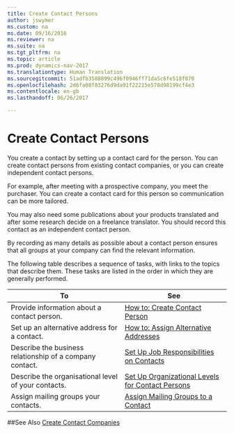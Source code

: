 ```yaml
---
title: Create Contact Persons
author: jswymer
ms.custom: na
ms.date: 09/16/2016
ms.reviewer: na
ms.suite: na
ms.tgt_pltfrm: na
ms.topic: article
ms.prod: dynamics-nav-2017
ms.translationtype: Human Translation
ms.sourcegitcommit: 51adfb3588099c496f0946ff71da5c6fe518f070
ms.openlocfilehash: 2d6fa08f83276d9da91f22215e578d98199cf4e3
ms.contentlocale: en-gb
ms.lasthandoff: 06/26/2017

---
```

# <a name="create-contact-persons"></a>Create Contact Persons
You create a contact by setting up a contact card for the person. You can create contact persons from existing contact companies, or you can create independent contact persons.

For example, after meeting with a prospective company, you meet the purchaser. You can create a contact card for this person so communication can be more tailored.

You may also need some publications about your products translated and after some research decide on a freelance translator. You should record this contact as an independent contact person.

By recording as many details as possible about a contact person ensures that all groups at your company can find the relevant information.

The following table describes a sequence of tasks, with links to the topics that describe them. These tasks are listed in the order in which they are generally performed.

|To |See |
|---|----|
|Provide information about a contact person.|[How to: Create Contact Person](marketing-how-create-contact-persons.md)|
|Set up an alternative address for a contact.|[How to: Assign Alternative Addresses](marketing-how-assign-alternative-address.md)|
|Describe the business relationship of a company contact.|[Set Up Job Responsibilities on Contacts](marketing-job-responsibilities.md)|
|Describe the organisational level of your contacts.|[Set Up Organizational Levels for Contact Persons](marketing-organizational-levels.md)|
|Assign mailing groups your contacts.|[Assign Mailing Groups to a Contact](marketing-mailing-groups.md#assign-mailing-groups-to-a-contact)|

##<a name="see-also"></a>See Also
[Create Contact Companies](marketing-create-contact-companies.md)


